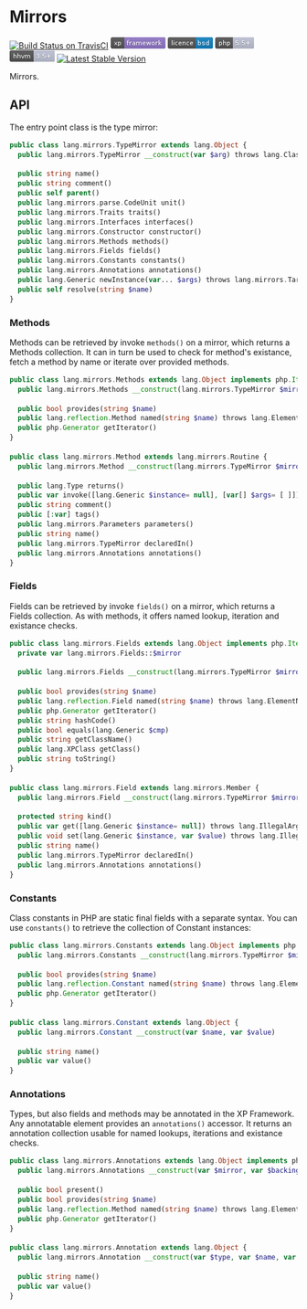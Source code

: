 Mirrors
=======

[![Build Status on TravisCI](https://secure.travis-ci.org/xp-forge/mirrors.svg)](http://travis-ci.org/xp-forge/mirrors)
[![XP Framework Module](https://raw.githubusercontent.com/xp-framework/web/master/static/xp-framework-badge.png)](https://github.com/xp-framework/core)
[![BSD Licence](https://raw.githubusercontent.com/xp-framework/web/master/static/licence-bsd.png)](https://github.com/xp-framework/core/blob/master/LICENCE.md)
[![Required PHP 5.5+](https://raw.githubusercontent.com/xp-framework/web/master/static/php-5_5plus.png)](http://php.net/)
[![Required HHVM 3.5+](https://raw.githubusercontent.com/xp-framework/web/master/static/hhvm-3_5plus.png)](http://hhvm.com/)
[![Latest Stable Version](https://poser.pugx.org/xp-forge/mirrors/version.png)](https://packagist.org/packages/xp-forge/mirrors)

Mirrors.

API
---
The entry point class is the type mirror:

```php
public class lang.mirrors.TypeMirror extends lang.Object {
  public lang.mirrors.TypeMirror __construct(var $arg) throws lang.ClassNotFoundException

  public string name()
  public string comment()
  public self parent()
  public lang.mirrors.parse.CodeUnit unit()
  public lang.mirrors.Traits traits()
  public lang.mirrors.Interfaces interfaces()
  public lang.mirrors.Constructor constructor()
  public lang.mirrors.Methods methods()
  public lang.mirrors.Fields fields()
  public lang.mirrors.Constants constants()
  public lang.mirrors.Annotations annotations()
  public lang.Generic newInstance(var... $args) throws lang.mirrors.TargetInvocationException
  public self resolve(string $name)
}
```

### Methods
Methods can be retrieved by invoke `methods()` on a mirror, which returns a Methods collection. It can in turn be used to check for method's existance, fetch a method by name or iterate over provided methods.

```php
public class lang.mirrors.Methods extends lang.Object implements php.IteratorAggregate {
  public lang.mirrors.Methods __construct(lang.mirrors.TypeMirror $mirror)

  public bool provides(string $name)
  public lang.reflection.Method named(string $name) throws lang.ElementNotFoundException
  public php.Generator getIterator()
}

public class lang.mirrors.Method extends lang.mirrors.Routine {
  public lang.mirrors.Method __construct(lang.mirrors.TypeMirror $mirror, var $arg) throws lang.IllegalArgumentException

  public lang.Type returns()
  public var invoke([lang.Generic $instance= null], [var[] $args= [ ]]) throws lang.mirrors.TargetInvocationException, lang.IllegalArgumentException
  public string comment()
  public [:var] tags()
  public lang.mirrors.Parameters parameters()
  public string name()
  public lang.mirrors.TypeMirror declaredIn()
  public lang.mirrors.Annotations annotations()
}
```

### Fields
Fields can be retrieved by invoke `fields()` on a mirror, which returns a Fields collection. As with methods, it offers named lookup, iteration and existance checks.

```php
public class lang.mirrors.Fields extends lang.Object implements php.IteratorAggregate {
  private var lang.mirrors.Fields::$mirror

  public lang.mirrors.Fields __construct(lang.mirrors.TypeMirror $mirror)

  public bool provides(string $name)
  public lang.reflection.Field named(string $name) throws lang.ElementNotFoundException
  public php.Generator getIterator()
  public string hashCode()
  public bool equals(lang.Generic $cmp)
  public string getClassName()
  public lang.XPClass getClass()
  public string toString()
}

public class lang.mirrors.Field extends lang.mirrors.Member {
  public lang.mirrors.Field __construct(lang.mirrors.TypeMirror $mirror, var $arg) throws lang.IllegalArgumentException

  protected string kind()
  public var get([lang.Generic $instance= null]) throws lang.IllegalArgumentException
  public void set(lang.Generic $instance, var $value) throws lang.IllegalArgumentException
  public string name()
  public lang.mirrors.TypeMirror declaredIn()
  public lang.mirrors.Annotations annotations()
}
```

### Constants
Class constants in PHP are static final fields with a separate syntax. You can use `constants()` to retrieve the collection of Constant instances:

```php
public class lang.mirrors.Constants extends lang.Object implements php.IteratorAggregate {
  public lang.mirrors.Constants __construct(lang.mirrors.TypeMirror $mirror)

  public bool provides(string $name)
  public lang.reflection.Constant named(string $name) throws lang.ElementNotFoundException
  public php.Generator getIterator()
}

public class lang.mirrors.Constant extends lang.Object {
  public lang.mirrors.Constant __construct(var $name, var $value)

  public string name()
  public var value()
}
```

### Annotations
Types, but also fields and methods may be annotated in the XP Framework. Any annotatable element provides an `annotations()` accessor. It returns an annotation collection usable for named lookups, iterations and existance checks.

```php
public class lang.mirrors.Annotations extends lang.Object implements php.IteratorAggregate {
  public lang.mirrors.Annotations __construct(var $mirror, var $backing)

  public bool present()
  public bool provides(string $name)
  public lang.reflection.Method named(string $name) throws lang.ElementNotFoundException
  public php.Generator getIterator()
}

public class lang.mirrors.Annotation extends lang.Object {
  public lang.mirrors.Annotation __construct(var $type, var $name, var $value)

  public string name()
  public var value()
}
```